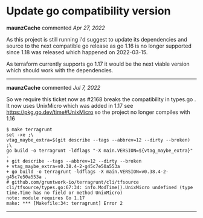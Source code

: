 # Update go compatibility version

**maunzCache** commented *Apr 27, 2022*

As this project is still running i'd suggest to update its dependencies and source to the next compatible go release as go 1.16 is no longer supported since 1.18 was released which happened on 2022-03-15.

As terraform currently supports go 1.17 it would be the next viable version which should work with the dependencies.
<br />
***


**maunzCache** commented *Jul 7, 2022*

So we require this ticket now as #2168 breaks the compatibility in types.go . It now uses UnixMicro which was added in 1.17 see https://pkg.go.dev/time#UnixMicro so the project no longer compiles with 1.16

```
$ make terragrunt 
set -xe ;\
vtag_maybe_extra=$(git describe --tags --abbrev=12 --dirty --broken) ;\
go build -o terragrunt -ldflags "-X main.VERSION=${vtag_maybe_extra}" .
+ git describe --tags --abbrev=12 --dirty --broken
+ vtag_maybe_extra=v0.38.4-2-g45c7e50a553a
+ go build -o terragrunt -ldflags -X main.VERSION=v0.38.4-2-g45c7e50a553a .
# github.com/gruntwork-io/terragrunt/cli/tfsource
cli/tfsource/types.go:67:34: info.ModTime().UnixMicro undefined (type time.Time has no field or method UnixMicro)
note: module requires Go 1.17
make: *** [Makefile:34: terragrunt] Error 2
```
***

